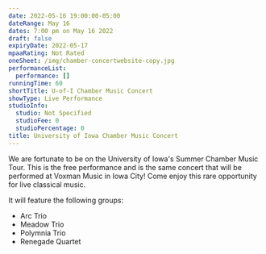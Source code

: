 ```yaml
---
date: 2022-05-16 19:00:00-05:00
dateRange: May 16
dates: 7:00 pm on May 16 2022
draft: false
expiryDate: 2022-05-17
mpaaRating: Not Rated
oneSheet: /img/chamber-concertwebsite-copy.jpg
performanceList:
  performance: []
runningTime: 60
shortTitle: U-of-I Chamber Music Concert
showType: Live Performance
studioInfo:
  studio: Not Specified
  studioFee: 0
  studioPercentage: 0
title: University of Iowa Chamber Music Concert
---
```


We are fortunate to be on the University of Iowa's Summer Chamber Music Tour. This is the free performance and is the same concert that will be performed at Voxman Music in Iowa City! Come enjoy this rare opportunity for live classical music.  

It will feature the following groups:  
  - Arc Trio
  - Meadow Trio
  - Polymnia Trio
  - Renegade Quartet